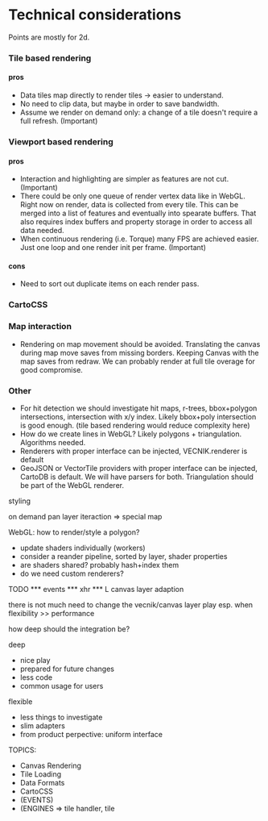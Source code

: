 
Technical considerations
========================

Points are mostly for 2d.

### Tile based rendering

#### pros

- Data tiles map directly to render tiles -> easier to understand.
- No need to clip data, but maybe in order to save bandwidth.
- Assume we render on demand only: a change of a tile doesn't require a full refresh. (Important)


### Viewport based rendering

#### pros

- Interaction and highlighting are simpler as features are not cut. (Important)
- There could be only one queue of render vertex data like in WebGL.
  Right now on render, data is collected from every tile. This can be merged into a list of features and eventually into spearate buffers.
  That also requires index buffers and property storage in order to access all data needed.
- When continuous rendering (i.e. Torque) many FPS are achieved easier. Just one loop and one render init per frame. (Important)

#### cons

- Need to sort out duplicate items on each render pass.


### CartoCSS




### Map interaction

- Rendering on map movement should be avoided.
  Translating the canvas during map move saves from missing borders.
  Keeping Canvas with the map saves from redraw. We can probably render at full tile overage for good compromise.




### Other


- For hit detection we should investigate hit maps, r-trees, bbox+polygon intersections, intersection with x/y index.
  Likely bbox+poly intersection is good enough. (tile based rendering would reduce complexity here)
- How do we create lines in WebGL? Likely polygons + triangulation. Algorithms needed.
- Renderers with proper interface can be injected, VECNIK.renderer is default
- GeoJSON or VectorTile providers with proper interface can be injected, CartoDB is default.
  We will have parsers for both. Triangulation should be part of the WebGL renderer.






styling

on demand
pan layer
iteraction => special map


WebGL: how to render/style a polygon?

- update shaders individually (workers)
- consider a reander pipeline, sorted by layer, shader properties
- are shaders shared? probably hash+index them
- do we need custom renderers?


TODO
*** events
*** xhr
*** L canvas layer adaption

there is not much need to change the vecnik/canvas layer play
esp. when flexibility >> performance

how deep should the integration be?

deep
- nice play
- prepared for future changes
- less code
- common usage for users

flexible
- less things to investigate
- slim adapters
- from product perpective: uniform interface

TOPICS:
- Canvas Rendering
- Tile Loading
- Data Formats
- CartoCSS
- (EVENTS)
- (ENGINES => tile handler, tile
